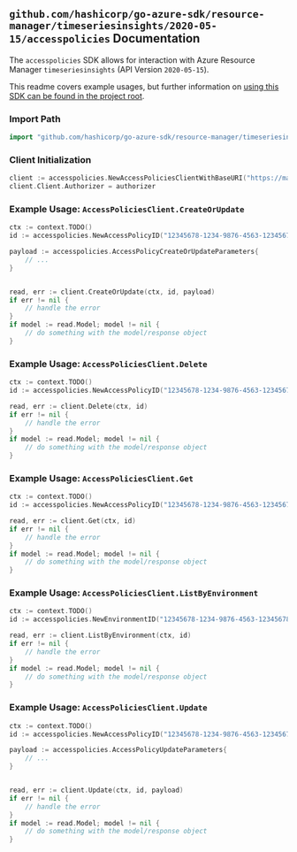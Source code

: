 
## `github.com/hashicorp/go-azure-sdk/resource-manager/timeseriesinsights/2020-05-15/accesspolicies` Documentation

The `accesspolicies` SDK allows for interaction with Azure Resource Manager `timeseriesinsights` (API Version `2020-05-15`).

This readme covers example usages, but further information on [using this SDK can be found in the project root](https://github.com/hashicorp/go-azure-sdk/tree/main/docs).

### Import Path

```go
import "github.com/hashicorp/go-azure-sdk/resource-manager/timeseriesinsights/2020-05-15/accesspolicies"
```


### Client Initialization

```go
client := accesspolicies.NewAccessPoliciesClientWithBaseURI("https://management.azure.com")
client.Client.Authorizer = authorizer
```


### Example Usage: `AccessPoliciesClient.CreateOrUpdate`

```go
ctx := context.TODO()
id := accesspolicies.NewAccessPolicyID("12345678-1234-9876-4563-123456789012", "example-resource-group", "environmentValue", "accessPolicyValue")

payload := accesspolicies.AccessPolicyCreateOrUpdateParameters{
	// ...
}


read, err := client.CreateOrUpdate(ctx, id, payload)
if err != nil {
	// handle the error
}
if model := read.Model; model != nil {
	// do something with the model/response object
}
```


### Example Usage: `AccessPoliciesClient.Delete`

```go
ctx := context.TODO()
id := accesspolicies.NewAccessPolicyID("12345678-1234-9876-4563-123456789012", "example-resource-group", "environmentValue", "accessPolicyValue")

read, err := client.Delete(ctx, id)
if err != nil {
	// handle the error
}
if model := read.Model; model != nil {
	// do something with the model/response object
}
```


### Example Usage: `AccessPoliciesClient.Get`

```go
ctx := context.TODO()
id := accesspolicies.NewAccessPolicyID("12345678-1234-9876-4563-123456789012", "example-resource-group", "environmentValue", "accessPolicyValue")

read, err := client.Get(ctx, id)
if err != nil {
	// handle the error
}
if model := read.Model; model != nil {
	// do something with the model/response object
}
```


### Example Usage: `AccessPoliciesClient.ListByEnvironment`

```go
ctx := context.TODO()
id := accesspolicies.NewEnvironmentID("12345678-1234-9876-4563-123456789012", "example-resource-group", "environmentValue")

read, err := client.ListByEnvironment(ctx, id)
if err != nil {
	// handle the error
}
if model := read.Model; model != nil {
	// do something with the model/response object
}
```


### Example Usage: `AccessPoliciesClient.Update`

```go
ctx := context.TODO()
id := accesspolicies.NewAccessPolicyID("12345678-1234-9876-4563-123456789012", "example-resource-group", "environmentValue", "accessPolicyValue")

payload := accesspolicies.AccessPolicyUpdateParameters{
	// ...
}


read, err := client.Update(ctx, id, payload)
if err != nil {
	// handle the error
}
if model := read.Model; model != nil {
	// do something with the model/response object
}
```
